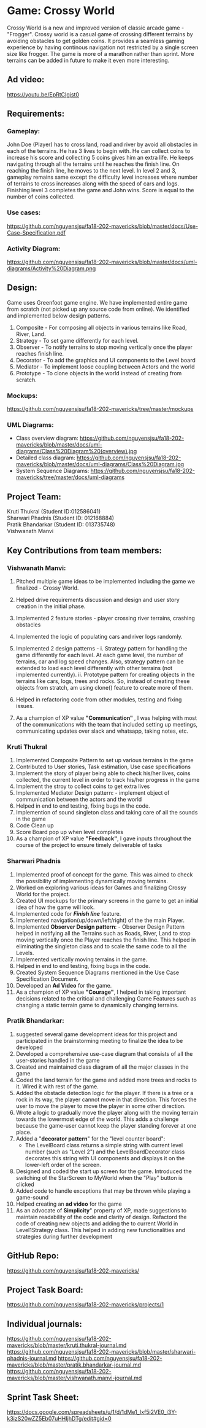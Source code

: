 # Game: Crossy World

Crossy World is a new and improved version of classic arcade game - "Frogger". Crossy world is a casual game of crossing different terrains by avoiding obstacles to get golden coins. It provides a seamless gaming experience by having continous navigation not restricted by a single screen size like frogger. The game is more of a marathon rather than sprint. More terrains can be added in future to make it even more interesting.

## Ad video:
https://youtu.be/EpRtCIgjst0

## Requirements:
### Gameplay:
John Doe (Player) has to cross land, road and river by avoid all obstacles in each of the terrains. He has 3 lives to begin with. He can collect coins to increase his score and collecting 5 coins gives him an extra life. He keeps navigating through all the terrains until he reaches the finish line. On reaching the finish line, he moves to the next level. In level 2 and 3, gameplay remains same except the difficulty level increases where number of terrains to cross increases along with the speed of cars and logs. Finishing level 3 completes the game and John wins. Score is equal to the number of coins collected.

### Use cases:
https://github.com/nguyensjsu/fa18-202-mavericks/blob/master/docs/Use-Case-Specification.pdf

### Activity Diagram:
https://github.com/nguyensjsu/fa18-202-mavericks/blob/master/docs/uml-diagrams/Activity%20Diagram.png

## Design:
Game uses Greenfoot game engine. We have implemented entire game from scratch (not picked up any source code from online). We identified and implemented below design patterns.

1. Composite - For composing all objects in various terrains like Road, River, Land.
2. Strategy  - To set game differently for each level.
3. Observer  - To notify terrains to stop moving vertically once the player reaches finish line.
4. Decorator - To add the graphics and UI components to the Level board
5. Mediator  - To implement loose coupling between Actors and the world
6. Prototype - To clone objects in the world instead of creating from scratch.

### Mockups:
https://github.com/nguyensjsu/fa18-202-mavericks/tree/master/mockups

### UML Diagrams:
- Class overview diagram: https://github.com/nguyensjsu/fa18-202-mavericks/blob/master/docs/uml-diagrams/Class%20Diagram%20(overview).jpg <br>
- Detailed class diagram: https://github.com/nguyensjsu/fa18-202-mavericks/blob/master/docs/uml-diagrams/Class%20Diagram.jpg <br>
- System Sequence Diagrams: https://github.com/nguyensjsu/fa18-202-mavericks/tree/master/docs/uml-diagrams <br>


## Project Team:
Kruti Thukral  (Student ID:012586041)<br>
Sharwari Phadnis (Student ID: 012168884)<br>
Pratik Bhandarkar (Student ID: 013735748) <br>
Vishwanath Manvi <br>

## Key Contributions from team members:

### Vishwanath Manvi:

1. Pitched multiple game ideas to be implemented including the game we finalized - Crossy World.
2. Helped drive requirements discussion and design and user story creation in the initial phase.
3. Implemented 2 feature stories - player crossing river terrains, crashing obstacles
4. Implemented the logic of populating cars and river logs randomly.
5. Implemented 2 design patterns - 
         i. Strategy pattern for handling the game differently for each level. At each game level, the number of terrains, car and log speed changes. Also, strategy pattern can be extended to load each level differently with other terrains (not implemented currently). 
         ii. Prototype pattern for creating objects in the terrains like cars, logs, trees and rocks. So, instead of creating these objects from stratch, am using clone() feature to create more of them.

6. Helped in refactoring code from other modules, testing and fixing issues.
7. As a champion of XP value <b> "Communication" </b>, I was helping with most of the communications with the team that included setting up meetings, communicating updates over slack and whatsapp, taking notes, etc.

### Kruti Thukral
1. Implemented Composite Pattern to set up various terrains in the game
2. Contributed to User stories, Task estimation, Use case specifications
3. Implement the story of player being able to check his/her lives, coins collected, the current level in order to track his/her progress in the game
2. Implement the stroy to collect coins to get extra lives
5. Implemented Mediator Design pattern:
         - implement object of communication between the actors and the world
6. Helped in end to end testing, fixing bugs in the code.
7. Implemention of sound singleton class and taking care of all the sounds in the game
8. Code Clean up
9. Score Board pop up when level completes
10. As a champion of XP value **"Feedback"**, I gave inputs throughout the course of the project to ensure timely deliverable of tasks

### Sharwari Phadnis
1. Implemented proof of concept for the game. This was aimed to check the possibility of implementing dynamically moving terrains.
2. Worked on exploring various ideas for Games and finalizing Crossy World for the project.
3. Created UI mockups for the primary screens in the game to get an initial idea of how the game will look.
4. Implemented code for **_Finish line_** feature.
5. Implemented navigation(up/down/left/right) of the the main Player.
6. Implemented **Observer Design pattern**:
         - Observer Design Pattern helped in notifying all the Terrains such as Roads, River, Land to stop moving vertically once the Player reaches the finish line. This helped in eliminating the singleton class and to scale the same code to all the Levels.
7. Implemented vertically moving terrains in the game.
8. Helped in end to end testing, fixing bugs in the code.
9. Created System Sequence Diagrams mentioned in the Use Case Specification Document.
10. Developed an **Ad Video** for the game.
11. As a champion of XP value **"Courage"**, I helped in taking important decisions related to the critical and challenging Game Features such as changing a static terrain game to dynamically changing terrains. 

### Pratik Bhandarkar:
1. suggested several game development ideas for this project and participated in the brainstorming meeting to finalize the idea to be developed
2. Developed a comprehensive use-case diagram that consists of all the user-stories handled in the game
3. Created and maintained class diagram of all the major classes in the game
4. Coded the land terrain for the game and added more trees and rocks to it. Wired it with rest of the game.
5. Added the obstacle detection logic for the player. If there is a tree or a rock in its way, the player cannot move in that direction. This forces the user to move the player to move the player in some other direction.
6. Wrote a logic to gradually move the player along with the moving terrain towards the lowermost edge of the world. This adds a challenge because the game-user cannot keep the player standing forever at one place.
7. Added a "**decorator pattern**" for the "level counter board":
   - The LevelBoard class returns a simple string with current level number (such as "Level 2") and the LevelBoardDecorator class decorates this string with UI components and displays it on the lower-left order of the screen.
8. Designed and coded the start up screen for the game. Introduced the switching of the StarScreen to MyWorld when the "Play" button is clicked
9. Added code to handle exceptions that may be thrown while playing a game-sound
10. Helped creating an **ad video** for the game
11. As an advocate of **Simplicity**" property of XP, made suggestions to maintain readability of the code and clarity of design. Refactord the code of creating new objects and adding the to current World in Level1Strategy class. This helped in adding new functionalities and strategies during further development


## GitHub Repo:
https://github.com/nguyensjsu/fa18-202-mavericks/

## Project Task Board:
https://github.com/nguyensjsu/fa18-202-mavericks/projects/1

## Individual journals:
https://github.com/nguyensjsu/fa18-202-mavericks/blob/master/kruti.thukral-journal.md
https://github.com/nguyensjsu/fa18-202-mavericks/blob/master/sharwari-phadnis-journal.md
https://github.com/nguyensjsu/fa18-202-mavericks/blob/master/pratik.bhandarkar-journal.md
https://github.com/nguyensjsu/fa18-202-mavericks/blob/master/vishwanath.manvi-journal.md

## Sprint Task Sheet:
https://docs.google.com/spreadsheets/u/1/d/1dMe1_Ixf5i2VE0_i3Y-k3izS20wZZ5Eb07uHHIjhDTg/edit#gid=0



